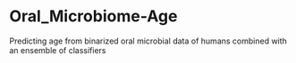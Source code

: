 # Oral_Microbiome-Age
Predicting age from binarized oral microbial data of humans combined with an ensemble of classifiers
